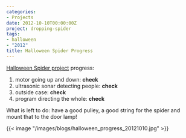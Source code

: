 ```yaml
---
categories:
- Projects
date: 2012-10-10T00:00:00Z
project: dropping-spider
tags:
- halloween
- "2012"
title: Halloween Spider Progress
---
```


[Halloween Spider project](https://github.com/nrdufour/dropping-spider/) progress:

1. motor going up and down: **check**
2. ultrasonic sonar detecting people: **check**
3. outside case: **check**
4. program directing the whole: **check**

What is left to do: have a good pulley, a good string for the spider and mount that to the door lamp!

{{< image "/images/blogs/halloween_progress_20121010.jpg" >}}